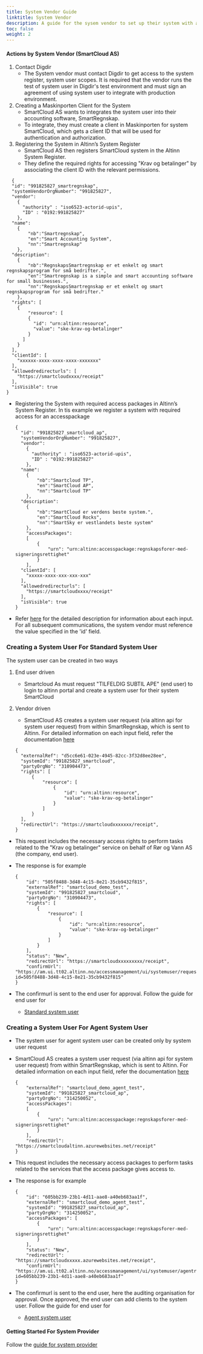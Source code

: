 ```yaml
---
title: System Vendor Guide
linktitle: System Vendor
description: A guide for the sysem vendor to set up their system with altinn and establishing the integration.
toc: false
weight: 2
---
```


#### Actions by System Vendor (SmartCloud AS)
   1. Contact Digdir
      - The System vendor must contact Digdir to get access to the system register, system user scopes. It is required that the vendor runs the test of system user in Digdir's test environment and must sign an agreement of using system user to integrate with production environment.
   2. Creating a Maskinporten Client for the System
      - SmartCloud AS wants to integrates the system user into their accounting software, SmartRegnskap.
      - To integrate, they must create a client in Maskinporten for system SmartCloud, which gets a client ID that will be used for authentication and authorization.
   3. Registering the System in Altinn’s System Register
      - SmartCloud AS then registers SmartCloud system in the Altinn System Register.
      - They define the required rights for accessing "Krav og betalinger" by associating the client ID with the relevant permissions.

  ```
    {
    "id": "991825827_smartregnskap",
    "systemVendorOrgNumber": "991825827",
    "vendor":
      {
        "authority" : "iso6523-actorid-upis",
        "ID" : "0192:991825827"
      },
    "name": 
      { 
          "nb":"Smartregnskap",
          "en":"Smart Accounting System",
          "nn":"Smartregnskap"
      },
    "description": 
      { 
          "nb":"RegnskapsSmartregnskap er et enkelt og smart regnskapsprogram for små bedrifter.",
          "en":"Smartregnskap is a simple and smart accounting software for small businesses.",
          "nn":"RegnskapsSmartregnskap er et enkelt og smart regnskapsprogram for små bedrifter."
      },
    "rights": [
      {
          "resource": [
          {
            "id": "urn:altinn:resource",
            "value": "ske-krav-og-betalinger"
          }
        ]
      }
    ],
    "clientId": [
      "xxxxxx-xxxx-xxxx-xxxx-xxxxxxx"
    ],
    "allowedredirecturls": [
      "https://smartcloudxxxx/receipt"
    ],
    "isVisible": true
  }
  ```
  - Registering the System with required access packages in Altinn’s System Register. In tis example we register a system with required access for an accesspackage
      
      
      ```
      {
        "id": "991825827_smartcloud_ap",
        "systemVendorOrgNumber": "991825827",
        "vendor":
          {
            "authority" : "iso6523-actorid-upis",
            "ID" : "0192:991825827"
          },
        "name": 
          { 
              "nb":"Smartcloud TP",
              "en":"SmartCloud AP",
              "nn":"Smartcloud TP"
          },
        "description": 
          { 
              "nb":"SmartCloud er verdens beste system.",
              "en":"SmartCloud Rocks",
              "nn":"SmartSky er vestlandets beste system"
          },
          "accessPackages":
          [
              {
                  "urn": "urn:altinn:accesspackage:regnskapsforer-med-signeringsrettighet"
              }
          ],
        "clientId": [
          "xxxxx-xxxx-xxx-xxx-xxx"
        ],
        "allowedredirecturls": [
          "https://smartcloudxxxx/receipt"
        ],
        "isVisible": true
    }
    ```
  - Refer [here](../../../api/authentication/systemregister/model/) for the detailed description for information about each input. For all subsequent communications, the system vendor must reference the value specified in the 'id' field.

### Creating a System User For Standard System User
The system user can be created in two ways

  1. End user driven
      - Smartcloud As must request "TILFELDIG SUBTIL APE" (end user) to login to altinn portal and create a system user for their system SmartCloud
  2. Vendor driven
      - SmartCloud AS creates a system user request (via altinn api for system user request) from within SmartRegnskap, which is sent to Altinn.
      For detailed information on each input field, refer the documentation [here](../../../api/authentication/systemuserrequest/external/model/)

      ```
      {
        "externalRef": "d5cc6e61-023e-4945-82cc-3f32d8ee28ee",
        "systemId": "991825827_smartcloud",
        "partyOrgNo": "310904473",
        "rights": [
            {
                "resource": [
                    {
                        "id": "urn:altinn:resource",
                        "value": "ske-krav-og-betalinger"
                    }
                ]
            }
        ],
        "redirectUrl": "https://smartcloudxxxxxxx/receipt",
      }

      ```

  - This request includes the necessary access rights to perform tasks related to the "Krav og betalinger" service on behalf of Rør og Vann AS (the company, end user).
  - The response is for example

    ```
    {
        "id": "505f8488-3d48-4c15-8e21-35cb9432f815",
        "externalRef": "smartcloud_demo_test",
        "systemId": "991825827_smartcloud",
        "partyOrgNo": "310904473",
        "rights": [
            {
                "resource": [
                    {
                        "id": "urn:altinn:resource",
                        "value": "ske-krav-og-betalinger"
                    }
                ]
            }
        ],
        "status": "New",
        "redirectUrl": "https://smartcloudxxxxxxxxx/receipt",
        "confirmUrl": "https://am.ui.tt02.altinn.no/accessmanagement/ui/systemuser/request?id=505f8488-3d48-4c15-8e21-35cb9432f815"
    }

    ```

  - The confirmurl is sent to the end user for approval. Follow the guide for end user for
    - [Standard system user](../enduser/standard/)
    

### Creating a System User For Agent System User
  - The system user for agent system user can be created only by system user request
  - SmartCloud AS creates a system user request (via altinn api for system user request) from within SmartRegnskap, which is sent to Altinn.
    For detailed information on each input field, refer the documentation [here](../../../api/authentication/systemuserrequest/external/model/)
              
      ```
      {
          "externalRef": "smartcloud_demo_agent_test",
          "systemId": "991825827_smartcloud_ap",
          "partyOrgNo": "314250052",
          "accessPackages":
          [
              {
                  "urn": "urn:altinn:accesspackage:regnskapsforer-med-signeringsrettighet"
              }
          ],
          "redirectUrl": "https://smartcloudaltinn.azurewebsites.net/receipt"
      }

      ```
            
  - This request includes the necessary access packages to perform tasks related to the services that the access package gives access to.
  - The response is for example
              
      ```
      {
          "id": "605bb239-23b1-4d11-aae8-a40eb683aa1f",
          "externalRef": "smartcloud_demo_agent_test",
          "systemId": "991825827_smartcloud_ap",
          "partyOrgNo": "314250052",
          "accessPackages": [
              {
                  "urn": "urn:altinn:accesspackage:regnskapsforer-med-signeringsrettighet"
              }
          ],
          "status": "New",
          "redirectUrl": "https://smartcloudxxxxx.azurewebsites.net/receipt",
          "confirmUrl": "https://am.ui.tt02.altinn.no/accessmanagement/ui/systemuser/agentrequest?id=605bb239-23b1-4d11-aae8-a40eb683aa1f"
      }
      
      ```

- The confirmurl is sent to the end user, here the auditing organisation for approval. Once approved, the end user can add clients to the system user. Follow the guide for end user for
    - [Agent system user](../enduser/clientdelegation/)


#### Getting Started For System Provider
Follow the [guide for system provider](systemauthentication-for-systemproviders/)